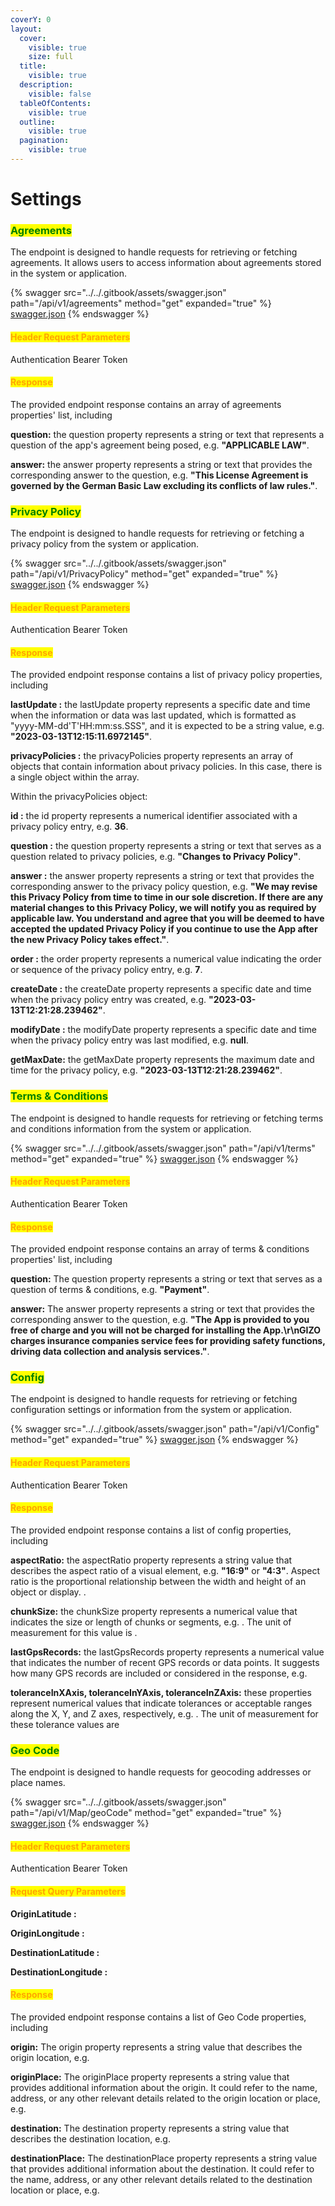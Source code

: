 ```yaml
---
coverY: 0
layout:
  cover:
    visible: true
    size: full
  title:
    visible: true
  description:
    visible: false
  tableOfContents:
    visible: true
  outline:
    visible: true
  pagination:
    visible: true
---
```


# Settings

### <mark style="color:green;">Agreements</mark>

The endpoint is designed to handle requests for retrieving or fetching agreements. It allows users to access information about agreements stored in the system or application.

{% swagger src="../../.gitbook/assets/swagger.json" path="/api/v1/agreements" method="get" expanded="true" %}
[swagger.json](../../.gitbook/assets/swagger.json)
{% endswagger %}

#### <mark style="color:orange;">Header Request Parameters</mark>

Authentication Bearer Token

#### <mark style="color:orange;">**Response**</mark>

The provided endpoint response contains an array of agreements properties' list, including &#x20;

**question:** the question property represents a string or text that represents a question of the app's agreement being posed, e.g. **"APPLICABLE LAW"**.

**answer:** the answer property represents a string or text that provides the corresponding answer to the question, e.g. **"This License Agreement is governed by the German Basic Law excluding its conflicts of law rules."**.



### <mark style="color:green;">**Privacy Policy**</mark>

The endpoint is designed to handle requests for retrieving or fetching a privacy policy from the system or application.

{% swagger src="../../.gitbook/assets/swagger.json" path="/api/v1/PrivacyPolicy" method="get" expanded="true" %}
[swagger.json](../../.gitbook/assets/swagger.json)
{% endswagger %}

#### <mark style="color:orange;">Header Request Parameters</mark>

Authentication Bearer Token

#### <mark style="color:orange;">**Response**</mark>

The provided endpoint response contains a list of privacy policy properties, including&#x20;

**lastUpdate :** the lastUpdate property represents a specific date and time when the information or data was last updated, which is formatted as "yyyy-MM-dd'T'HH:mm:ss.SSS", and it is expected to be a string value, e.g. **"2023-03-13T12:15:11.6972145"**.

**privacyPolicies :** the privacyPolicies property represents an array of objects that contain information about privacy policies. In this case, there is a single object within the array.

Within the privacyPolicies object:

**id :** the id property represents a numerical identifier associated with a privacy policy entry, e.g. **36**.

**question :** the question property represents a string or text that serves as a question related to privacy policies, e.g. **"Changes to Privacy Policy"**.

**answer :** the answer property represents a string or text that provides the corresponding answer to the privacy policy question, e.g. **"We may revise this Privacy Policy from time to time in our sole discretion. If there are any material changes to this Privacy Policy, we will notify you as required by applicable law. You understand and agree that you will be deemed to have accepted the updated Privacy Policy if you continue to use the App after the new Privacy Policy takes effect."**.

**order :** the order property represents a numerical value indicating the order or sequence of the privacy policy entry, e.g. **7**.

**createDate :** the createDate property represents a specific date and time when the privacy policy entry was created, e.g. **"2023-03-13T12:21:28.239462"**.

**modifyDate :** the modifyDate property represents a specific date and time when the privacy policy entry was last modified, e.g. **null**.

**getMaxDate:** the getMaxDate property represents the maximum date and time for the privacy policy, e.g. **"2023-03-13T12:21:28.239462"**.



### <mark style="color:green;">Terms & Conditions</mark>

The endpoint is designed to handle requests for retrieving or fetching terms and conditions information from the system or application.

{% swagger src="../../.gitbook/assets/swagger.json" path="/api/v1/terms" method="get" expanded="true" %}
[swagger.json](../../.gitbook/assets/swagger.json)
{% endswagger %}

#### <mark style="color:orange;">Header Request Parameters</mark>

Authentication Bearer Token

#### <mark style="color:orange;">**Response**</mark>

The provided endpoint response contains an array of terms & conditions properties' list, including&#x20;

**question:** The question property represents a string or text that serves as a question of terms & conditions, e.g. **"Payment"**.

**answer:** The answer property represents a string or text that provides the corresponding answer to the question, e.g. **"The App is provided to you free of charge and you will not be charged for installing the App.\r\nGIZO charges insurance companies service fees for providing safety functions, driving data collection and analysis services."**.



### <mark style="color:green;">Config</mark>

The endpoint is designed to handle requests for retrieving or fetching configuration settings or information from the system or application.

{% swagger src="../../.gitbook/assets/swagger.json" path="/api/v1/Config" method="get" expanded="true" %}
[swagger.json](../../.gitbook/assets/swagger.json)
{% endswagger %}

#### <mark style="color:orange;">Header Request Parameters</mark>

Authentication Bearer Token

#### <mark style="color:orange;">**Response**</mark>

The provided endpoint response contains a list of config properties, including &#x20;

**aspectRatio:** the aspectRatio property represents a string value that describes the aspect ratio of a visual element, e.g. **"16:9"** or **"4:3"**. Aspect ratio is the proportional relationship between the width and height of an object or display.  .

**chunkSize:** the chunkSize property represents a numerical value that indicates the size or length of chunks or segments, e.g.  . The unit of measurement for this value is  .

**lastGpsRecords:** the lastGpsRecords property represents a numerical value that indicates the number of recent GPS records or data points. It suggests how many GPS records are included or considered in the response, e.g.&#x20;

**toleranceInXAxis, toleranceInYAxis, toleranceInZAxis:** these properties represent numerical values that indicate tolerances or acceptable ranges along the X, Y, and Z axes, respectively, e.g. . The unit of measurement for these tolerance values are&#x20;



### <mark style="color:green;">Geo Code</mark>

The endpoint is designed to handle requests for geocoding addresses or place names.

{% swagger src="../../.gitbook/assets/swagger.json" path="/api/v1/Map/geoCode" method="get" expanded="true" %}
[swagger.json](../../.gitbook/assets/swagger.json)
{% endswagger %}

#### <mark style="color:orange;">Header Request Parameters</mark>

Authentication Bearer Token

#### <mark style="color:orange;">Request Query Parameters</mark>

**OriginLatitude :**

**OriginLongitude :**

**DestinationLatitude :**

**DestinationLongitude :**

#### <mark style="color:orange;">**Response**</mark>

The provided endpoint response contains a list of Geo Code properties, including&#x20;

**origin:** The origin property represents a string value that describes the origin location, e.g.&#x20;

**originPlace:** The originPlace property represents a string value that provides additional information about the origin. It could refer to the name, address, or any other relevant details related to the origin location or place, e.g.

**destination:** The destination property represents a string value that describes the destination location, e.g.&#x20;

**destinationPlace:** The destinationPlace property represents a string value that provides additional information about the destination. It could refer to the name, address, or any other relevant details related to the destination location or place, e.g.
